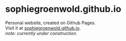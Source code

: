 # sophiegroenwold.github.io
Personal website, created on Github Pages.
<br>Visit it at [sophiegroenwold.github.io](http://sophiegroenwold.github.io).
<br>*note: currently under construction.*
